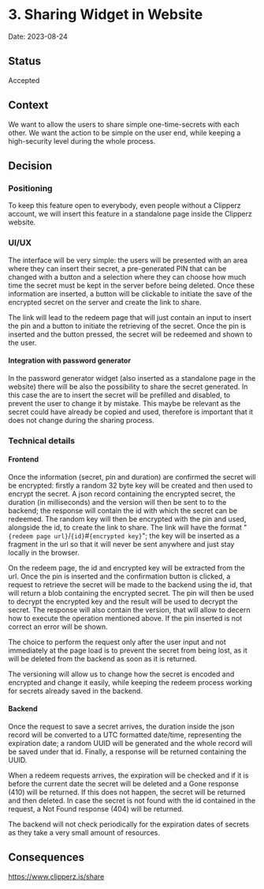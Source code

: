 # 3. Sharing Widget in Website

Date: 2023-08-24


## Status

Accepted


## Context

We want to allow the users to share simple one-time-secrets with each other. We want the action to be simple on the user end, while keeping a high-security level during the whole process.


## Decision

### Positioning

To keep this feature open to everybody, even people without a Clipperz account, we will insert this feature in a standalone page inside the Clipperz website.

### UI/UX

The interface will be very simple: the users will be presented with an area where they can insert their secret, a pre-generated PIN that can be changed with a button and a selection where they can choose how much time the secret must be kept in the server before being deleted.
Once these information are inserted, a button will be clickable to initiate the save of the encrypted secret on the server and create the link to share.

The link will lead to the redeem page that will just contain an input to insert the pin and a button to initiate the retrieving of the secret. Once the pin is inserted and the button pressed, the secret will be redeemed and shown to the user.

#### Integration with password generator

In the password generator widget (also inserted as a standalone page in the website) there will be also the possibility to share the secret generated. In this case the are to insert the secret will be prefilled and disabled, to prevent the user to change it by mistake. This maybe be relevant as the secret could have already be copied and used, therefore is important that it does not change during the sharing process.

### Technical details

#### Frontend

Once the information (secret, pin and duration) are confirmed the secret will be encrypted: firstly a random 32 byte key will be created and then used to encrypt the secret.
A json record containing the encrypted secret, the duration (in milliseconds) and the version will then be sent to to the backend; the response will contain the id with which the secret can be redeemed.
The random key will then be encrypted with the pin and used, alongside the id, to create the link to share.
The link will have the format "`{redeem page url}`/`{id}`#`{encrypted key}`"; the key will be inserted as a fragment in the url so that it will never be sent anywhere and just stay locally in the browser.

On the redeem page, the id and encrypted key will be extracted from the url.
Once the pin is inserted and the confirmation button is clicked, a request to retrieve the secret will be made to the backend using the id, that will return a blob containing the encrypted secret.
The pin will then be used to decrypt the encrypted key and the result will be used to decrypt the secret.
The response will also contain the version, that will allow to decern how to execute the operation mentioned above.
If the pin inserted is not correct an error will be shown.

The choice to perform the request only after the user input and not immediately at the page load is to prevent the secret from being lost, as it will be deleted from the backend as soon as it is returned.

The versioning will allow us to change how the secret is encoded and encrypted and change it easily, while keeping the redeem process working for secrets already saved in the backend.

<!-- For the encryption and decryption the [AES CRT algorithm](https://datatracker.ietf.org/doc/html/rfc3686#:~:text=AES%2DCTR%20encryption%20is%20the,stream%20bits%20are%20simply%20discarded.) will be used. -->

#### Backend

Once the request to save a secret arrives, the duration inside the json record will be converted to a UTC formatted date/time, representing the expiration date; a random UUID will be generated and the whole record will be saved under that id. Finally, a response will be returned containing the UUID.

When a redeem requests arrives, the expiration will be checked and if it is before the current date the secret will be deleted and a Gone response (410) will be returned. If this does not happen, the secret will be returned and then deleted.
In case the secret is not found with the id contained in the request, a Not Found response (404) will be returned.

The backend will not check periodically for the expiration dates of secrets as they take a very small amount of resources.

## Consequences

https://www.clipperz.is/share